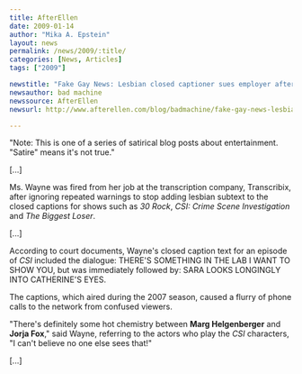 ```yaml
---
title: AfterEllen
date: 2009-01-14
author: "Mika A. Epstein"
layout: news
permalink: /news/2009/:title/
categories: [News, Articles]
tags: ["2009"]

newstitle: "Fake Gay News: Lesbian closed captioner sues employer after termination for adding subtext  "
newsauthor: bad machine  
newssource: AfterEllen  
newsurl: http://www.afterellen.com/blog/badmachine/fake-gay-news-lesbian-closed-captioner-sued  

---
```


"Note: This is one of a series of satirical blog posts about entertainment. "Satire" means it's not true."

[...]

Ms. Wayne was fired from her job at the transcription company, Transcribix, after ignoring repeated warnings to stop adding lesbian subtext to the closed captions for shows such as *30 Rock*, *CSI: Crime Scene Investigation* and *The Biggest Loser*.

[...]

According to court documents, Wayne's closed caption text for an episode of *CSI* included the dialogue: THERE'S SOMETHING IN THE LAB I WANT TO SHOW YOU, but was immediately followed by: SARA LOOKS LONGINGLY INTO CATHERINE'S EYES.

The captions, which aired during the 2007 season, caused a flurry of phone calls to the network from confused viewers.

"There's definitely some hot chemistry between **Marg Helgenberger** and **Jorja Fox**," said Wayne, referring to the actors who play the *CSI* characters, "I can't believe no one else sees that!"

[...]

